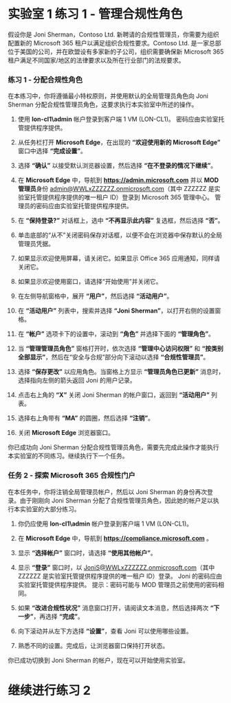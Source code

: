 ﻿# 实验室 1 练习 1 - 管理合规性角色

假设你是 Joni Sherman，Contoso Ltd. 新聘请的合规性管理员，你需要为组织配置新的 Microsoft 365 租户以满足组织合规性要求。Contoso Ltd. 是一家总部位于美国的公司，并在欧盟设有多家新的子公司，组织需要确保新 Microsoft 365 租户满足不同国家/地区的法律要求以及所在行业部门的法规要求。

### 练习 1 - 分配合规性角色

在本练习中，你将遵循最小特权原则，并使用默认的全局管理员角色向 Joni Sherman 分配合规性管理员角色，这要求执行本实验室中所述的操作。

1. 使用 **lon-cl1\admin** 帐户登录到客户端 1 VM (LON-CL1)。  密码应由实验室托管提供程序提供。

2. 从任务栏打开 **Microsoft Edge**，在出现的 **“欢迎使用新的 Microsoft Edge”** 窗口中选择 **“完成设置”**。

3. 选择 **“确认”** 以接受默认浏览器设置，然后选择 **“在不登录的情况下继续”**。

4. 在 **Microsoft Edge** 中，导航到 **https://admin.microsoft.com** 并以 **MOD 管理员**身份 admin@WWLxZZZZZZ.onmicrosoft.com（其中 ZZZZZZ 是实验室托管提供程序提供的唯一租户 ID）登录到 Microsoft 365 管理中心。  管理员的密码应由实验室托管提供程序提供。

5. 在 **“保持登录?”** 对话框上，选中 **“不再显示此内容”** 复选框，然后选择 **“否”**。

6. 单击底部的“从不”关闭密码保存对话框，以便不会在浏览器中保存默认的全局管理员凭据。

7. 如果显示欢迎使用屏幕，请关闭它。如果显示 Office 365 应用通知，同样请关闭它。

8. 如果显示欢迎使用窗口，请选择“开始使用”并关闭它。

9. 在左侧导航窗格中，展开 **“用户”**，然后选择 **“活动用户”**。

10. 在 **“活动用户”** 列表中，搜索并选择 **“Joni Sherman”**，以打开右侧的设置窗格。

11.	在 **“帐户”** 选项卡下的设置中，滚动到 **“角色”** 并选择下面的 **“管理角色”**。

12.	当 **“管理管理员角色”** 窗格打开时，依次选择 **“管理中心访问权限”** 和 **“按类别全部显示”**，然后在“安全与合规”部分向下滚动以选择 **“合规性管理员”**。

13.	选择 **“保存更改”** 以应用角色。当窗格上方显示 **“管理员角色已更新”** 消息时，选择指向左侧的箭头返回 Joni 的用户记录。

14.	点击右上角的 **“X”** 关闭 Joni Sherman 的帐户窗口，返回到 **“活动用户”** 列表。

15. 选择右上角带有 **“MA”** 的圆圈，然后选择 **“注销”**。

16. 关闭 **Microsoft Edge** 浏览器窗口。

你已成功向 Joni Sherman 分配合规性管理员角色，需要先完成此操作才能执行本实验室的不同练习。继续执行下一个任务。

### 任务 2 - 探索 Microsoft 365 合规性门户

在本任务中，你将注销全局管理员帐户，然后以 Joni Sherman 的身份再次登录。由于刚刚向 Joni Sherman 分配了合规性管理员角色，因此她的帐户足以执行本实验室的大部分练习。

1. 你仍应使用 **lon-cl1\admin** 帐户登录到客户端 1 VM (LON-CL1)。 

2. 在 **Microsoft Edge** 中，导航到 **https://compliance.microsoft.com** 。

3. 显示 **“选择帐户”** 窗口时，请选择 **“使用其他帐户”**。

4. 显示 **“登录”** 窗口时，以 JoniS@WWLxZZZZZZ.onmicrosoft.com（其中 ZZZZZZ 是实验室托管提供程序提供的唯一租户 ID）登录。  Joni 的密码应由实验室托管提供程序提供。  提示：密码可能与 MOD 管理员之前使用的密码相同。

5. 如果 **“改进合规性状况”** 消息窗口打开，请阅读文本消息，然后选择两次 **“下一步”**，再选择 **“完成”**。

6. 向下滚动并从左下方选择 **“设置”**，查看 Joni 可以使用哪些设置。

7. 熟悉不同的设置。完成后，让浏览器窗口保持打开状态。

你已成功切换到 Joni Sherman 的帐户，现在可以开始使用实验室。

# 继续进行练习 2

